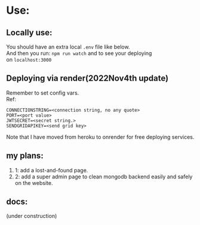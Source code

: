 # Use: #
## Locally use: ## 
You should have an extra local `.env` file like below.<br>
And then you run: `npm run watch` and to see your deploying<br>
on `localhost:3000`<br>

## Deploying via render(2022Nov4th update) ##
Remember to set config vars.<br>
Ref:
```
CONNECTIONSTRING=<connection string, no any quote>
PORT=<port value>
JWTSECRET=<secret string.>
SENDGRIDAPIKEY=<send grid key>
```
Note that I have moved from heroku to onrender for free deploying services.


## my plans: ## 
<ol>
  <li> 1: add a lost-and-found page. </li>
  <li>2: add a super admin page to clean mongodb backend easily and safely on the website. </li>
</ol>

## docs: ##
(under construction)

